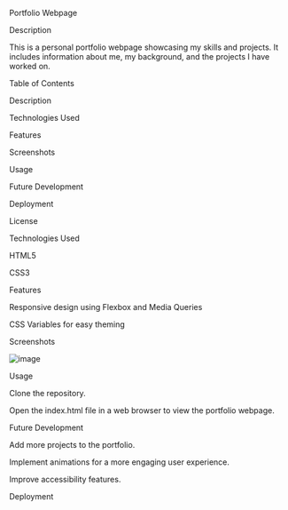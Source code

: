 Portfolio Webpage

Description

This is a personal portfolio webpage showcasing my skills and projects. It includes information about me, my background, and the projects I have worked on.


Table of Contents


Description

Technologies Used

Features

Screenshots

Usage

Future Development

Deployment

License


Technologies Used


HTML5

CSS3


Features


Responsive design using Flexbox and Media Queries

CSS Variables for easy theming


Screenshots

![image](https://github.com/WAbreu738/portfolio_starter/assets/139182882/c8b1c4c2-a608-48cd-b549-4a98c100de77)


Usage


Clone the repository.

Open the index.html file in a web browser to view the portfolio webpage.


Future Development


Add more projects to the portfolio.

Implement animations for a more engaging user experience.

Improve accessibility features.


Deployment



